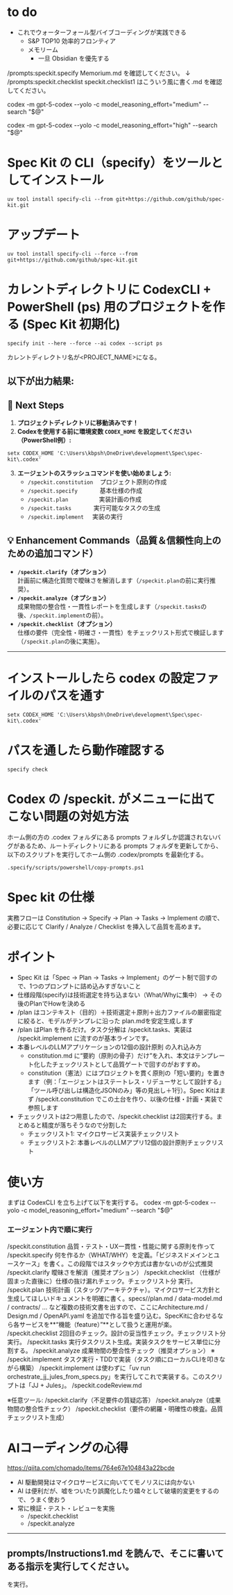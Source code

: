 # to do

- これでウォーターフォール型バイブコーディングが実践できる
  - S&P TOP10 効率的フロンティア
  - メモリーム
    - 一旦 Obsidian を優先する

/prompts:speckit.specify Memorium.md を確認してください。
↓
/prompts:speckit.checklist speckit.checklist1 はこういう風に書く.md を確認してください。



codex -m gpt-5-codex --yolo -c model_reasoning_effort="medium" --search "$@"

codex -m gpt-5-codex --yolo -c model_reasoning_effort="high" --search "$@"


# Spec Kit の CLI（specify）をツールとしてインストール

```
uv tool install specify-cli --from git+https://github.com/github/spec-kit.git
```

# アップデート

```
uv tool install specify-cli --force --from git+https://github.com/github/spec-kit.git
```

# カレントディレクトリに CodexCLI + PowerShell (ps) 用のプロジェクトを作る (Spec Kit 初期化)

```
specify init --here --force --ai codex --script ps
```
カレントディレクトリ名が<PROJECT_NAME>になる。

以下が出力結果:
---
## 🚀 Next Steps

1. **プロジェクトディレクトリに移動済みです！**
2. **Codexを使用する前に環境変数 `CODEX_HOME` を設定してください（PowerShell例）:**
```
setx CODEX_HOME 'C:\Users\kbpsh\OneDrive\development\Spec\spec-kit\.codex'
```
3. **エージェントのスラッシュコマンドを使い始めましょう:**
   - `/speckit.constitution` &nbsp;&nbsp;&nbsp;プロジェクト原則の作成
   - `/speckit.specify` &nbsp;&nbsp;&nbsp;&nbsp;&nbsp;&nbsp;&nbsp;&nbsp;&nbsp;&nbsp;&nbsp;&nbsp;基本仕様の作成
   - `/speckit.plan` &nbsp;&nbsp;&nbsp;&nbsp;&nbsp;&nbsp;&nbsp;&nbsp;&nbsp;&nbsp;&nbsp;&nbsp;&nbsp;&nbsp;&nbsp;&nbsp;&nbsp;実装計画の作成
   - `/speckit.tasks` &nbsp;&nbsp;&nbsp;&nbsp;&nbsp;&nbsp;&nbsp;&nbsp;&nbsp;&nbsp;&nbsp;&nbsp;実行可能なタスクの生成
   - `/speckit.implement` &nbsp;&nbsp;&nbsp;&nbsp;実装の実行

## 💡 Enhancement Commands（品質＆信頼性向上のための追加コマンド）
- **`/speckit.clarify`（オプション）**  
  計画前に構造化質問で曖昧さを解消します（`/speckit.plan`の前に実行推奨）。
- **`/speckit.analyze`（オプション）**  
  成果物間の整合性・一貫性レポートを生成します（`/speckit.tasks`の後、`/speckit.implement`の前）。
- **`/speckit.checklist`（オプション）**  
  仕様の要件（完全性・明確さ・一貫性）をチェックリスト形式で検証します（`/speckit.plan`の後に実施）。
---

# インストールしたら codex の設定ファイルのパスを通す

```
setx CODEX_HOME 'C:\Users\kbpsh\OneDrive\development\Spec\spec-kit\.codex'
```

# パスを通したら動作確認する

```
specify check
```

# Codex の /speckit. がメニューに出てこない問題の対処方法

ホーム側の方の .codex フォルダにある prompts フォルダしか認識されないバグがあるため、ルートディレクトリにある prompts フォルダを更新してから、以下のスクリプトを実行してホーム側の .codex/prompts を最新化する。

```
.specify/scripts/powershell/copy-prompts.ps1
```

# Spec kit の仕様

実務フローは Constitution → Specify → Plan → Tasks → Implement の順で、必要に応じて Clarify / Analyze / Checklist を挿入して品質を高めます。

# ポイント

- Spec Kit は「Spec → Plan → Tasks → Implement」のゲート制で回すので、1つのプロンプトに詰め込みすぎないこと
- 仕様段階(specify)は技術選定を持ち込まない（What/Whyに集中） → その後のPlanでHowを決める
- /plan はコンテキスト（目的）＋技術選定＋原則＋出力ファイルの厳密指定に絞ると、モデルがテンプレに沿った plan.mdを安定生成します
- /plan はPlan を作るだけ。タスク分解は /speckit.tasks、実装は /speckit.implement に流すのが基本ラインです。
- 本番レベルのLLMアプリケーションの12個の設計原則 の入れ込み方
  - constitution.md に“要約（原則の骨子）だけ”を入れ、本文はテンプレート化したチェックリストとして品質ゲートで回すのがおすすめ。
  - constitution（憲法）にはプロジェクトを貫く原則の「短い要約」を置きます（例：「エージェントはステートレス・リデューサとして設計する」「ツール呼び出しは構造化JSONのみ」等の見出し＋1行）。Spec Kitはまず /speckit.constitution でこの土台を作り、以後の仕様・計画・実装で参照します
- チェックリストは2つ用意したので、/speckit.checklist は2回実行する。まとめると精度が落ちそうなので分割した
  - チェックリスト1: マイクロサービス実装チェックリスト
  - チェックリスト2: 本番レベルのLLMアプリ12個の設計原則チェックリスト

# 使い方

まずは CodexCLI を立ち上げて以下を実行する。
codex -m gpt-5-codex --yolo -c model_reasoning_effort="medium" --search "$@"

### エージェント内で順に実行
/speckit.constitution  品質・テスト・UX一貫性・性能に関する原則を作って
/speckit.specify       何を作るか（WHAT/WHY）を定義。「ビジネスドメインとユースケース」を書く。この段階ではスタックや方式は書かないのが公式推奨
/speckit.clarify       曖昧さを解消（推奨オプション）
/speckit.checklist     （仕様が固まった直後に）仕様の抜け漏れチェック。チェックリスト分 実行。
/speckit.plan          技術計画（スタック/アーキテクチャ）。マイクロサービス方針と生成してほしいドキュメントを明確に書く。specs/<feature>/plan.md / data-model.md / contracts/ ... など複数の技術文書を出すので、ここにArchitecture.md / Design.md / OpenAPI.yaml を追加で作る旨を盛り込む。SpecKitに合わせるなら各サービスを**“機能（feature）”**として扱うと運用が楽。
/speckit.checklist     2回目のチェック。設計の妥当性チェック。チェックリスト分 実行。
/speckit.tasks         実行タスクリスト生成。実装タスクをサービス単位に分割する。
/speckit.analyze       成果物間の整合性チェック（推奨オプション）
※ /speckit.implement     タスク実行・TDDで実装（タスク順にローカルCLIを叩きながら構築）
/speckit.implement は使わずに「uv run orchestrate_jj_jules_from_specs.py」を実行してこれで実装する。このスクリプトは「JJ + Jules」。
/speckit.codeReview.md



※任意ツール:
/speckit.clarify（不足要件の質疑応答）
/speckit.analyze（成果物間の整合性チェック）
/speckit.checklist（要件の網羅・明確性の検査。品質チェックリスト生成）


# AIコーディングの心得

https://qiita.com/chomado/items/764e67e104843a22bcde
- AI 駆動開発はマイクロサービスに向いててモノリスには向かない
- AI は便利だが、嘘をついたり誤魔化したり嬉々として破壊的変更をするので、うまく使おう
- 常に検証・テスト・レビューを実施​
  - /speckit.checklist
  - /speckit.analyze


---
prompts/Instructions1.md を読んで、そこに書いてある指示を実行してください。
---
を実行。
